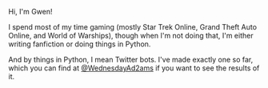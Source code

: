 <!---
GwenTheWelshGal/GwenTheWelshGal is a ✨ special ✨ repository because its `README.md` (this file) appears on your GitHub profile.
You can click the Preview link to take a look at your changes.
--->

Hi, I'm Gwen!

I spend most of my time gaming (mostly Star Trek Online, Grand Theft Auto Online, and World of Warships), though when I'm not doing that, I'm either writing fanfiction or doing things in Python.

And by things in Python, I mean Twitter bots. I've made exactly one so far, which you can find at <a href="https://twitter.com/WednesdayAd2ams/" target="_blank" rel="noreferreer noopener">@WednesdayAd2ams</a> if you want to see the results of it.
